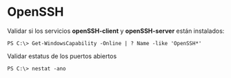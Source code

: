 # OpenSSH  

Validar si los servicios **openSSH-client** y **openSSH-server** están instalados:

    PS C:\> Get-WindowsCapability -Online | ? Name -like 'OpenSSH*'  

Validar estatus de los puertos abiertos

    PS C:\> nestat -ano  

